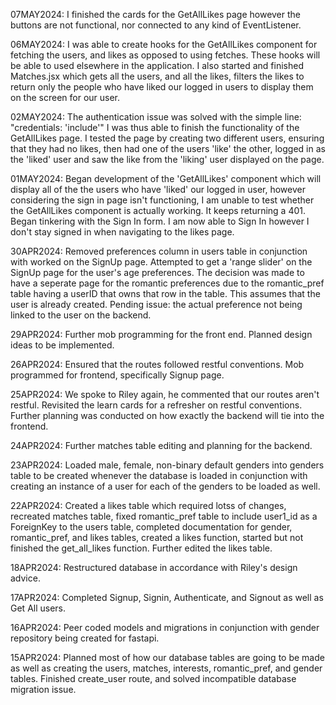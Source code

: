 07MAY2024:
I finished the cards for the GetAllLikes page however the buttons are not functional, nor connected to any kind of EventListener.


06MAY2024:
I was able to create hooks for the GetAllLikes component for fetching the users, and likes as opposed to using fetches. These hooks will be able to used elsewhere in the application. I also started and finished Matches.jsx which gets all the users, and all the likes, filters the likes to return only the people who have liked our logged in users to display them on the screen for our user.


02MAY2024:
The authentication issue was solved with the simple line: 
"credentials: 'include'" 
I was thus able to finish the functionality of the GetAllLikes page. I tested the page by creating two different users, ensuring that they had no likes, then had one of the users 'like' the other, logged in as the 'liked' user and saw the like from the 'liking' user displayed on the page.


01MAY2024:
Began development of the 'GetAllLikes' component which will display all of the the users who have 'liked' our logged in user, however considering the sign in page isn't functioning, I am unable to test whether the GetAllLikes component is actually working. It keeps returning a 401. Began tinkering with the Sign In form. I am now able to Sign In however I don't stay signed in when navigating to the likes page.


30APR2024:
Removed preferences column in users table in conjunction with worked on the SignUp page. Attempted to get a 'range slider' on the SignUp page for the user's age preferences. The decision was made to have a seperate page for the romantic preferences due to the romantic_pref table having a userID that owns that row in the table. This assumes that the user is already created. Pending issue: the actual preference not being linked to the user on the backend.


29APR2024:
Further mob programming for the front end. Planned design ideas to be implemented. 


26APR2024:
Ensured that the routes followed restful conventions. Mob programmed for frontend, specifically Signup page.


25APR2024:
We spoke to Riley again, he commented that our routes aren't restful. Revisited the learn cards for a refresher on restful conventions. Further planning was conducted on how exactly the backend will tie into the frontend.


24APR2024:
Further matches table editing and planning for the backend.


23APR2024:
Loaded male, female, non-binary default genders into genders table to be created whenever the database is loaded in conjunction with creating an instance of a user for each of the genders to be loaded as well.


22APR2024:
Created a likes table which required lotss of changes, recreated matches table, fixed romantic_pref table to include user1_id as a ForeignKey to the users table, completed documentation for gender, romantic_pref, and likes tables, created a likes function, started but not finished the get_all_likes function. Further edited the likes table.


18APR2024:
Restructured database in accordance with Riley's design advice.


17APR2024:
Completed Signup, Signin, Authenticate, and Signout as well as Get All users.


16APR2024:
Peer coded models and migrations in conjunction with gender repository being created for fastapi.


15APR2024:
Planned most of how our database tables are going to be made as well as creating the users, matches, interests, romantic_pref, and gender tables. Finished create_user route, and solved incompatible database migration issue.
